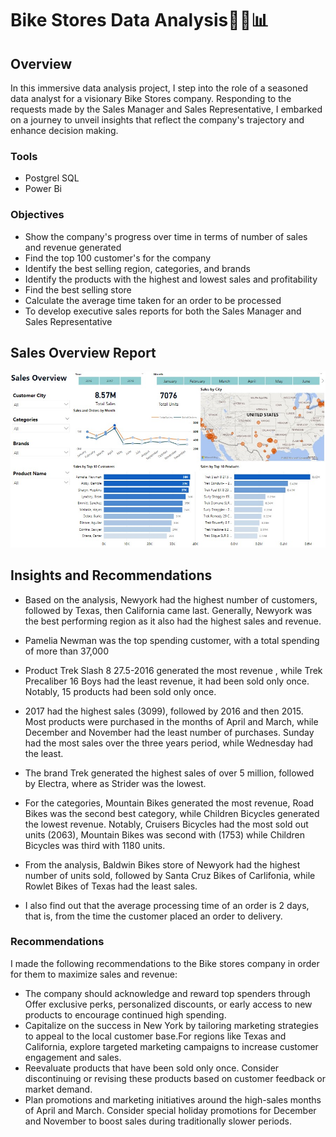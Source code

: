 
# Bike Stores Data Analysis🚴‍♂️📊




## Overview

In this immersive data analysis project, I step into the role of a seasoned data analyst for a visionary Bike Stores company. Responding to the requests made by the Sales Manager and Sales Representative, I embarked on a journey to unveil insights that reflect the company's trajectory and enhance decision making.

### Tools
- Postgrel SQL
- Power Bi

### Objectives

- Show the company's progress over time in terms of number of sales and revenue generated
- Find the top 100 customer's for the company
- Identify the best selling region, categories, and brands
- Identify the products with the highest and lowest sales and profitability
- Find the best selling store
- Calculate the average time taken for an order to be processed
- To develop executive sales reports for both the Sales Manager and Sales Representative




## Sales Overview Report

![Sales Report](https://github.com/Omidoben/BikeStoresAnalysis-SQL-PowerBi/blob/master/PowerBiReport/SalesOverview.jpg?raw=true)


## Insights and Recommendations

- Based on the analysis, Newyork had the highest number of customers, followed by Texas, then California came last. Generally, Newyork was the best performing region as it also had the highest sales and revenue.
- Pamelia Newman was the top spending customer, with a total spending of more than 37,000
- Product Trek Slash 8 27.5-2016 generated the most revenue , while Trek Precaliber 16 Boys had the least revenue, it had been sold only once. Notably, 15 products had been sold only once.
- 2017 had the highest sales (3099), followed by 2016 and then 2015. Most products were purchased in the months of April and March, while December and November had the least number of purchases. Sunday had the most sales over the three years period, while Wednesday had the least.
- The brand Trek generated the highest sales of over 5 million, followed by Electra, where as Strider was the lowest.
- For the categories, Mountain Bikes generated the most revenue, Road Bikes was the second 
  best category, while Children Bicycles generated the lowest revenue. Notably,  Cruisers Bicycles had the most sold out units (2063), Mountain Bikes was second with (1753) while Children Bicycles was third with 1180 units.
- From the analysis, Baldwin Bikes store of Newyork had the highest number of units sold, followed by Santa Cruz Bikes of Carlifonia, while Rowlet Bikes of Texas had the least sales.

- I also find out that the average processing time of an order is 2 days, that is, from the time the customer placed an order to delivery.

### Recommendations

I made the following recommendations to the Bike stores company in order for them to maximize sales and revenue:
- The company should acknowledge and reward top spenders through Offer exclusive perks, personalized discounts, or early access to new products to encourage continued high spending.
- Capitalize on the success in New York by tailoring marketing strategies to appeal to the local customer base.For regions like Texas and California, explore targeted marketing campaigns to increase customer engagement and sales.
-  Reevaluate products that have been sold only once. Consider discontinuing or revising these products based on customer feedback or market demand.
- Plan promotions and marketing initiatives around the high-sales months of April and March. Consider special holiday promotions for December and November to boost sales during traditionally slower periods. 









